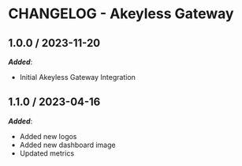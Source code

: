 # CHANGELOG - Akeyless Gateway

## 1.0.0 / 2023-11-20

***Added***:

* Initial Akeyless Gateway Integration

## 1.1.0 / 2023-04-16

***Added***:

* Added new logos
* Added new dashboard image
* Updated metrics
